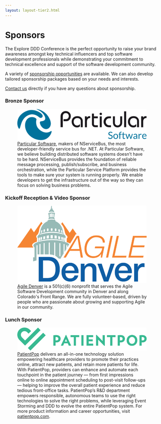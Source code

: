 ```yaml
---
layout: layout-tier2.html
---
```

<div class="container">
	<div class="col-lg-6 col-lg-offset-3">
		<h1 class="text-center">Sponsors</h1>
		<p>The Explore DDD Conference is the perfect opportunity to raise your brand awareness amongst key technical influencers and top software development professionals while demonstrating your commitment to technical excellence and support of the software development community.</p>
		<p>A variety of <a href="Explore DDD 2019 Sponsorship Opportunities.pdf">sponsorship opportunities</a> are available. We can also develop tailored sponsorship packages based on your needs and interests.</p>
		<p><a href="mailto:contact@exploreddd.com">Contact us</a> directly if you have any questions about sponsorship.</p>
		<h3 class="text-center">Bronze Sponsor</h3>
		<figure>
			<a href="https://particular.net">
				<img src="../img/logos/sponsor-particular.png" class="sponsor-logo">
			</a>
			<figcaption><a href="https://particular.net">Particular Software</a>, makers of NServiceBus, the most developer-friendly service bus for .NET. At Particular Software, we believe building distributed software systems doesn’t have to be hard. NServiceBus provides the foundation of reliable message processing, publish/subscribe, and business orchestration, while the Particular Service Platform provides the tools to make sure your system is running properly. We enable developers to get the infrastructure out of the way so they can focus on solving business problems.</figcaption>
		</figure>
		<h3 class="text-center">Kickoff Reception &amp; Video Sponsor</h3>
		<figure>
			<a href="http://www.agiledenver.org"><img src="../img/logos/sponsor-agile-denver.png" class="sponsor-logo"></a>
			<figcaption><a href="http://www.agiledenver.org">Agile Denver</a> is a 501(c)(6) nonprofit that serves the Agile Software Development community in Denver and along Colorado&#39;s Front Range. We are fully volunteer-based, driven by people who are passionate about growing and supporting Agile in our community.</figcaption>
    	</figure>
		<h3 class="text-center">Lunch Sponsor</h3>
		<figure>
			<a href="https://www.patientpop.com">
				<img src="../img/logos/sponsor-patient-pop.png" class="sponsor-logo">
			</a>
			<figcaption><a href="https://www.patientpop.com">PatientPop</a> delivers an all-in-one technology solution empowering healthcare providers to promote their practices online, attract new patients, and retain more patients for life. With PatientPop, providers can enhance and automate each touchpoint in the patient journey — from first impressions online to online appointment scheduling to post-visit follow-ups — helping to improve the overall patient experience and reduce tedious front-office tasks. PatientPop’s R&D department empowers responsible, autonomous teams to use the right technologies to solve the right problems, while leveraging Event Storming and DDD to evolve the entire PatientPop system. For more product information and career opportunities, visit <a href="https://www.patientpop.com">patientpop.com</a>.</figcaption>
		</figure>
	</div>
</div>